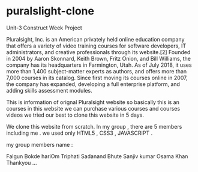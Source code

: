 # puralslight-clone
Unit-3 Construct Week Project


Pluralsight, Inc. is an American privately held online education company that offers a variety of video training courses for software developers,
IT administrators, and creative professionals through its website.[2] Founded in 2004 by Aaron Skonnard, Keith Brown, Fritz Onion, and Bill Williams,
the company has its headquarters in Farmington, Utah. As of July 2018, it uses more than 1,400 subject-matter experts as authors,
and offers more than 7,000 courses in its catalog. Since first moving its courses online in 2007, the company has expanded, developing a full enterprise platform,
and adding skills assessment modules.

This is information of orignal Pluralsight website so basically this is an courses in this website we can purchase various courses and courses videos
 we tried our best to clone this website in 5 days.
 
 
 We clone this website from scratch. In my group , there are 5 members including me . we used only HTML5 , CSS3 , JAVASCRIPT .

my group members name :

Falgun Bokde
hariOm Triphati
Sadanand Bhute
Sanjiv kumar
Osama Khan
Thankyou ...
